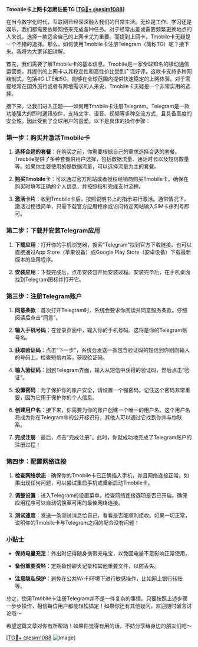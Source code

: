 **Tmobile卡上网卡怎麽註冊TG [[TG💪+ @esim1088](https://t.me/s/esim1088)]**

在当今数字化时代，互联网已经深深融入我们的日常生活。无论是工作、学习还是娱乐，我们都需要依赖网络来完成各种任务。对于经常出差或需要频繁更换地点的人来说，选择一款适合自己的上网卡尤为重要。而提到上网卡，Tmobile卡无疑是一个不错的选择。那么，如何使用Tmobile卡注册Telegram（简称TG）呢？接下来，我将为大家详细讲解。

首先，我们需要了解Tmobile卡的基本信息。Tmobile是一家全球知名的移动通信运营商，其提供的上网卡以其稳定性和高性价比受到广泛好评。这款卡支持多种网络制式，包括4G LTE和5G，能够在全球范围内提供快速稳定的上网体验。对于需要经常在国外旅行或者有跨境需求的人来说，Tmobile卡无疑是一个非常实用的选择。

接下来，让我们进入正题——如何用Tmobile卡注册Telegram。Telegram是一款功能强大的即时通讯软件，支持文字、语音、视频等多种交流方式，且具备高度的安全性，因此受到了全球用户的喜爱。以下是具体的操作步骤：

### 第一步：购买并激活Tmobile卡

1. **选择合适的套餐**：在购买之前，你需要根据自己的需求选择合适的套餐。Tmobile提供了多种套餐供用户选择，包括数据流量、通话时长以及短信数量等。如果你主要使用的是数据流量，可以选择流量为主的套餐。
   
2. **购买Tmobile卡**：可以通过官方网站或者授权经销商购买Tmobile卡。确保在购买时填写正确的个人信息，并按照指引完成支付流程。

3. **激活卡片**：收到Tmobile卡后，按照说明书上的指示进行激活。通常情况下，激活过程很简单，只需下载官方应用程序或访问特定网站输入SIM卡序列号即可。

### 第二步：下载并安装Telegram应用

1. **下载应用**：打开你的手机浏览器，搜索“Telegram”找到官方下载链接。也可以直接通过App Store（苹果设备）或Google Play Store（安卓设备）下载最新版本的应用程序。

2. **安装应用**：下载完成后，点击安装包开始安装过程。安装完毕后，在手机桌面找到Telegram图标并打开它。

### 第三步：注册Telegram账户

1. **同意条款**：首次打开Telegram时，系统会要求你阅读并同意服务条款。仔细阅读后点击“同意”。

2. **输入手机号码**：在登录页面中，输入你的手机号码。这将是你的Telegram账号名。

3. **获取验证码**：点击“下一步”，系统会发送一条包含验证码的短信到你刚刚输入的号码上。检查短信内容，获取验证码。

4. **输入验证码**：回到Telegram界面，输入从短信中获得的验证码，然后点击“验证”。

5. **设置密码**：为了保护你的账户安全，请设置一个强密码。记住这个密码非常重要，因为它用于保护你的个人信息。

6. **创建用户名**：接下来，你需要为你的账户创建一个唯一的用户名。这个用户名将成为你在Telegram中的公开标识符，其他人可以通过它找到你并与你联系。

7. **完成注册**：最后，点击“完成注册”。此时，你就成功地完成了Telegram账户的注册过程！

### 第四步：配置网络连接

1. **检查网络状态**：确保你的Tmobile卡已正确插入手机，并且网络连接正常。如果出现任何问题，可以尝试重启手机或重新启动Tmobile卡。

2. **调整设置**：进入Telegram的设置菜单，检查网络连接选项是否已开启。确保应用程序可以自动切换至可用的最佳网络连接。

3. **测试速度**：发送一条测试消息给自己，看看是否能顺利接收。如果一切正常，说明你的Tmobile卡与Telegram之间的配合没有问题！

### 小贴士

- **保持电量充足**：外出时记得随身携带充电宝，以免因电量不足影响正常使用。
  
- **备份重要资料**：定期备份聊天记录和其他重要文件，以防丢失。

- **注意隐私保护**：避免在公共Wi-Fi环境下进行敏感操作，比如网上银行转账等。

总之，使用Tmobile卡注册Telegram并不是一件复杂的事情。只要按照上述步骤一步步操作，相信每位用户都能轻松搞定！如果你还有其他疑问，欢迎随时留言讨论哦～ 

希望这篇文章对你有所帮助！如果你觉得有用的话，不妨分享给身边的朋友们吧～ 

[[TG💪+ @esim1088](https://t.me/s/esim1088) ![Image](https://i.postimg.cc/4NQfJmqS/Snipaste-2025-05-13-00-14-12.png)]